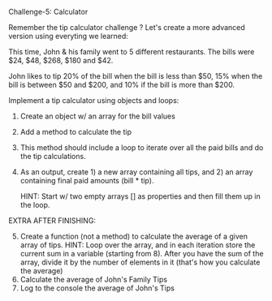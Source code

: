 Challenge-5: Calculator

Remember the tip calculator challenge ?
Let's create a more advanced version using everyting we learned:

This time, John & his family went to 5 different restaurants.
The bills were $24, $48, $268, $180 and $42.

John likes to tip 20% of the bill when the bill is less than $50, 
                  15% when the bill is between $50 and $200, and
                  10% if the bill is more than $200.
                  
Implement a tip calculator using objects and loops:
1. Create an object w/ an array for the bill values
2. Add a method to calculate the tip
3. This method should include a loop to iterate over all the paid bills and do the tip calculations.
4. As an output, create 1) a new array containing all tips, and
                        2) an array containing final paid amounts (bill * tip).
   
   HINT: Start w/ two empty arrays [] as properties and then fill them up in the loop. 

EXTRA AFTER FINISHING:

5. Create a function (not a method) to calculate the average of a given array of tips.
   HINT: Loop over the array, and in each iteration store the current sum in a variable (starting from 8).
   After you have the sum of the array, divide it by the number of elements in it (that's how you calculate the average)
6. Calculate the average of John's Family Tips
7. Log to the console the average of John's Tips
